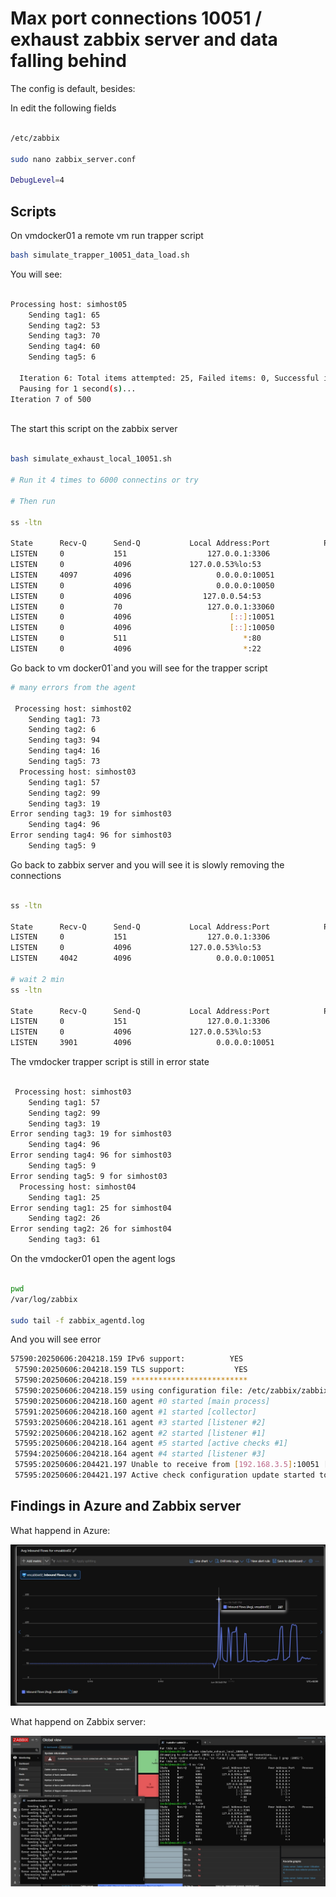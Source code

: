 # Max port connections 10051 / exhaust zabbix server and data falling behind

The config is default, besides:

In edit the following fields

```bash

/etc/zabbix

sudo nano zabbix_server.conf

DebugLevel=4


```
## Scripts

On vmdocker01 a remote vm run trapper script 

```bash
bash simulate_trapper_10051_data_load.sh

```

You will see:

```bash

Processing host: simhost05
    Sending tag1: 65
    Sending tag2: 53
    Sending tag3: 70
    Sending tag4: 60
    Sending tag5: 6

  Iteration 6: Total items attempted: 25, Failed items: 0, Successful items: 25
  Pausing for 1 second(s)...
Iteration 7 of 500



```

The start this script on the zabbix server

```bash

bash simulate_exhaust_local_10051.sh

# Run it 4 times to 6000 connectins or try

# Then run

ss -ltn

State      Recv-Q      Send-Q           Local Address:Port            Peer Address:Port     Process
LISTEN     0           151                  127.0.0.1:3306                 0.0.0.0:*
LISTEN     0           4096             127.0.0.53%lo:53                   0.0.0.0:*
LISTEN     4097        4096                   0.0.0.0:10051                0.0.0.0:*
LISTEN     0           4096                   0.0.0.0:10050                0.0.0.0:*
LISTEN     0           4096                127.0.0.54:53                   0.0.0.0:*
LISTEN     0           70                   127.0.0.1:33060                0.0.0.0:*
LISTEN     0           4096                      [::]:10051                   [::]:*
LISTEN     0           4096                      [::]:10050                   [::]:*
LISTEN     0           511                          *:80                         *:*
LISTEN     0           4096                         *:22                         *:*

```

Go back to vm docker01`and you will see for the trapper script 

```bash
# many errors from the agent

 Processing host: simhost02
    Sending tag1: 73
    Sending tag2: 6
    Sending tag3: 94
    Sending tag4: 16
    Sending tag5: 73
  Processing host: simhost03
    Sending tag1: 57
    Sending tag2: 99
    Sending tag3: 19
Error sending tag3: 19 for simhost03
    Sending tag4: 96
Error sending tag4: 96 for simhost03
    Sending tag5: 9

```

Go back to zabbix server and you will see it is slowly removing the connections

```bash

ss -ltn

State      Recv-Q      Send-Q           Local Address:Port            Peer Address:Port     Process
LISTEN     0           151                  127.0.0.1:3306                 0.0.0.0:*
LISTEN     0           4096             127.0.0.53%lo:53                   0.0.0.0:*
LISTEN     4042        4096                   0.0.0.0:10051                0.0.0.0:*

# wait 2 min
ss -ltn

State      Recv-Q      Send-Q           Local Address:Port            Peer Address:Port     Process
LISTEN     0           151                  127.0.0.1:3306                 0.0.0.0:*
LISTEN     0           4096             127.0.0.53%lo:53                   0.0.0.0:*
LISTEN     3901        4096                   0.0.0.0:10051                0.0.0.0:*

```

The vmdocker trapper script is still in error state

```bash

 Processing host: simhost03
    Sending tag1: 57
    Sending tag2: 99
    Sending tag3: 19
Error sending tag3: 19 for simhost03
    Sending tag4: 96
Error sending tag4: 96 for simhost03
    Sending tag5: 9
Error sending tag5: 9 for simhost03
  Processing host: simhost04
    Sending tag1: 25
Error sending tag1: 25 for simhost04
    Sending tag2: 26
Error sending tag2: 26 for simhost04
    Sending tag3: 61
```

On the vmdocker01 open the agent logs

```bash

pwd
/var/log/zabbix

sudo tail -f zabbix_agentd.log

```

And you will see error

```bash
57590:20250606:204218.159 IPv6 support:          YES
 57590:20250606:204218.159 TLS support:           YES
 57590:20250606:204218.159 **************************
 57590:20250606:204218.159 using configuration file: /etc/zabbix/zabbix_agentd.conf
 57590:20250606:204218.160 agent #0 started [main process]
 57591:20250606:204218.160 agent #1 started [collector]
 57593:20250606:204218.161 agent #3 started [listener #2]
 57592:20250606:204218.162 agent #2 started [listener #1]
 57595:20250606:204218.164 agent #5 started [active checks #1]
 57594:20250606:204218.164 agent #4 started [listener #3]
 57595:20250606:204421.197 Unable to receive from [192.168.3.5]:10051 [ZBX_TCP_READ() timed out]
 57595:20250606:204421.197 Active check configuration update started to fail


```

## Findings in Azure and Zabbix server

What happend in Azure:


![Flood](https://github.com/spawnmarvel/linux-and-azure/blob/main/azure-extra-linux-vm/zabbix_monitoring_vms/troubleshoot-simulate-load/Inbound_flows.jpg)


What happend on Zabbix server:

![Zabbix slow](https://github.com/spawnmarvel/linux-and-azure/blob/main/azure-extra-linux-vm/zabbix_monitoring_vms/troubleshoot-simulate-load/Zabbix_slow.jpg)







